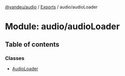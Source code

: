 [@yandeu/audio](../README.md) / [Exports](../modules.md) / audio/audioLoader

# Module: audio/audioLoader

## Table of contents

### Classes

- [AudioLoader](../classes/audio_audioloader.audioloader.md)
